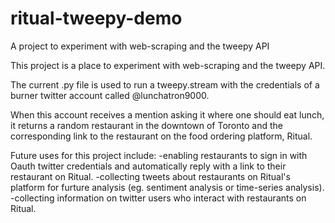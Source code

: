 # ritual-tweepy-demo
A project to experiment with web-scraping and the tweepy API


This project is a place to experiment with web-scraping and the tweepy API.

The current .py file is used to run a tweepy.stream with the credentials of a burner twitter account called @lunchatron9000.

When this account receives a mention asking it where one should eat lunch, it returns a random restaurant in
the downtown of Toronto and the corresponding link to the restaurant on the food ordering platform, Ritual.

Future uses for this project include:
  -enabling restaurants to sign in with Oauth twitter credentials and automatically reply with a link to their restaurant on Ritual.
  -collecting tweets about restaurants on Ritual's platform for furture analysis (eg. sentiment analysis or time-series analysis).
  -collecting information on twitter users who interact with restaurants on Ritual.

